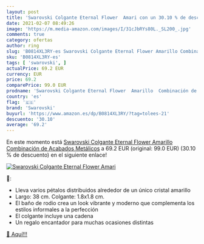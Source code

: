 ```yaml
---
layout: post
title: 'Swarovski Colgante Eternal Flower  Amari con un 30.10 % de descuento'
date: 2021-02-07 08:49:26
image: 'https://m.media-amazon.com/images/I/31cJbRYs80L._SL200_.jpg'
comments: true
category: ofertas
author: ring
slug: 'B0814XL3RY-es Swarovski Colgante Eternal Flower Amarillo Combinación de...'
sku: 'B0814XL3RY-es'
tags: [ 'swarovski', ]
actualPrice: 69.2 EUR
currency: EUR
price: 69.2
comparePrice: 99.0 EUR
prodname: 'Swarovski Colgante Eternal Flower  Amarillo  Combinación de Acabados Metálicos'
country: 'es'
flag: '🇪🇸'
brand: 'Swarovski'
buyurl: 'https://www.amazon.es/dp/B0814XL3RY/?tag=tolees-21'
descuento: '30.10'
average: '69.2'
---
```


En este momento está [Swarovski Colgante Eternal Flower  Amarillo  Combinación de Acabados Metálicos](https://www.amazon.es/dp/B0814XL3RY/?tag=tolees-21) a 69.2 EUR (original: 99.0 EUR) (30.10 %  de descuento) en el siguiente enlace!

[![Swarovski Colgante Eternal Flower  Amari](https://m.media-amazon.com/images/I/31cJbRYs80L._SL200_.jpg)](https://www.amazon.es/dp/B0814XL3RY/?tag=tolees-21)

🔎:

- Lleva varios pétalos distribuidos alrededor de un único cristal amarillo
- Largo: 38 cm. Colgante: 1.8x1.8 cm.
- El baño de rodio crea un look vibrante y moderno que complementa los estilos informales a la perfección
- El colgante incluye una cadena
- Un regalo encantador para muchas ocasiones distintas

[🛒 Aquí!!!](https://www.amazon.es/dp/B0814XL3RY/?tag=tolees-21)
